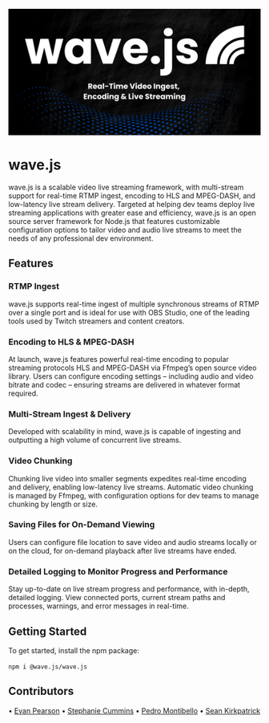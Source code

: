 ![wave.js Banner](https://github.com/oslabs-beta/wavejs/blob/dev/assets/Banner.png?raw=true)

# wave.js

wave.js is a scalable video live streaming framework, with multi-stream support for real-time RTMP ingest, encoding to HLS and MPEG-DASH, and low-latency live stream delivery. Targeted at helping dev teams deploy live streaming applications with greater ease and efficiency, wave.js is an open source server framework for Node.js that features customizable configuration options to tailor video and audio live streams to meet the needs of any professional dev environment.

## Features

### RTMP Ingest

wave.js supports real-time ingest of multiple synchronous streams of RTMP over a single port and is ideal for use with OBS Studio, one of the leading tools used by Twitch streamers and content creators.

### Encoding to HLS & MPEG-DASH

At launch, wave.js features powerful real-time encoding to popular streaming protocols HLS and MPEG-DASH via Ffmpeg’s open source video library. Users can configure encoding settings – including audio and video bitrate and codec – ensuring streams are delivered in whatever format required.

### Multi-Stream Ingest & Delivery

Developed with scalability in mind, wave.js is capable of ingesting and outputting a high volume of concurrent live streams.

### Video Chunking

Chunking live video into smaller segments expedites real-time encoding and delivery, enabling low-latency live streams. Automatic video chunking is managed by Ffmpeg, with configuration options for dev teams to manage chunking by length or size.

### Saving Files for On-Demand Viewing

Users can configure file location to save video and audio streams locally or on the cloud, for on-demand playback after live streams have ended.

### Detailed Logging to Monitor Progress and Performance

Stay up-to-date on live stream progress and performance, with in-depth, detailed logging. View connected ports, current stream paths and processes, warnings, and error messages in real-time.

## Getting Started

To get started, install the npm package:

`npm i @wave.js/wave.js`

## Contributors

• [Evan Pearson](https://github.com/parsnbl)
• [Stephanie Cummins](https://github.com/StephCummins)
• [Pedro Montibello](https://github.com/PMontibello)
• [Sean Kirkpatrick](https://github.com/kirkpatricksk)
